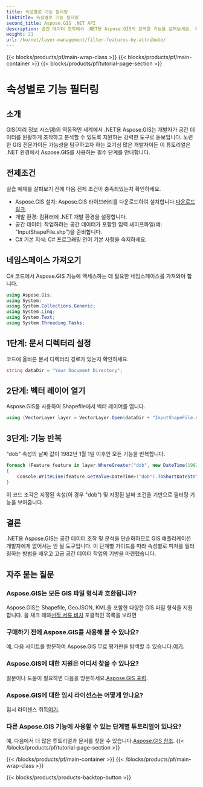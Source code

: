 ```yaml
---
title: 속성별로 기능 필터링
linktitle: 속성별로 기능 필터링
second_title: Aspose.GIS .NET API
description: 공간 데이터 조작에서 .NET용 Aspose.GIS의 강력한 기능을 살펴보세요. 기능을 손쉽게 필터링하고, GIS 애플리케이션을 강화하고, 생산성을 높이세요.
weight: 21
url: /ko/net/layer-management/filter-features-by-attribute/
---
```


{{< blocks/products/pf/main-wrap-class >}}
{{< blocks/products/pf/main-container >}}
{{< blocks/products/pf/tutorial-page-section >}}

# 속성별로 기능 필터링

## 소개
GIS(지리 정보 시스템)의 역동적인 세계에서 .NET용 Aspose.GIS는 개발자가 공간 데이터를 원활하게 조작하고 분석할 수 있도록 지원하는 강력한 도구로 돋보입니다. 노련한 GIS 전문가이든 가능성을 탐구하고자 하는 호기심 많은 개발자이든 이 튜토리얼은 .NET 환경에서 Aspose.GIS를 사용하는 필수 단계를 안내합니다.
## 전제조건
실습 예제를 살펴보기 전에 다음 전제 조건이 충족되었는지 확인하세요.
-  Aspose.GIS 설치: Aspose.GIS 라이브러리를 다운로드하여 설치합니다.[다운로드 링크](https://releases.aspose.com/gis/net/).
- 개발 환경: 컴퓨터에 .NET 개발 환경을 설정합니다.
- 공간 데이터: 작업하려는 공간 데이터가 포함된 입력 셰이프파일(예: "InputShapeFile.shp")을 준비합니다.
- C# 기본 지식: C# 프로그래밍 언어 기본 사항을 숙지하세요.
## 네임스페이스 가져오기
C# 코드에서 Aspose.GIS 기능에 액세스하는 데 필요한 네임스페이스를 가져와야 합니다.
```csharp
using Aspose.Gis;
using System;
using System.Collections.Generic;
using System.Linq;
using System.Text;
using System.Threading.Tasks;
```
## 1단계: 문서 디렉터리 설정
코드에 올바른 문서 디렉터리 경로가 있는지 확인하세요.
```csharp
string dataDir = "Your Document Directory";
```
## 2단계: 벡터 레이어 열기
Aspose.GIS를 사용하여 Shapefile에서 벡터 레이어를 엽니다.
```csharp
using (VectorLayer layer = VectorLayer.Open(dataDir + "InputShapeFile.shp", Drivers.Shapefile))
```
## 3단계: 기능 반복
"dob" 속성의 날짜 값이 1982년 1월 1일 이후인 모든 기능을 반복합니다.
```csharp
foreach (Feature feature in layer.WhereGreater("dob", new DateTime(1982, 1, 1, 0, 0, 0)))
{
    Console.WriteLine(feature.GetValue<DateTime>("dob").ToShortDateString());
}
```
이 코드 조각은 지정된 속성(이 경우 "dob") 및 지정된 날짜 조건을 기반으로 필터링 기능을 보여줍니다.
## 결론
.NET용 Aspose.GIS는 공간 데이터 조작 및 분석을 단순화하므로 GIS 애플리케이션 개발자에게 없어서는 안 될 도구입니다. 이 단계별 가이드를 따라 속성별로 피처를 필터링하는 방법을 배우고 고급 공간 데이터 작업의 기반을 마련했습니다.
## 자주 묻는 질문
### Aspose.GIS는 모든 GIS 파일 형식과 호환됩니까?
 Aspose.GIS는 Shapefile, GeoJSON, KML을 포함한 다양한 GIS 파일 형식을 지원합니다. 을 체크 해봐[선적 서류 비치](https://reference.aspose.com/gis/net/) 포괄적인 목록을 보려면
### 구매하기 전에 Aspose.GIS를 사용해 볼 수 있나요?
 예, 다음 사이트를 방문하여 Aspose.GIS 무료 평가판을 탐색할 수 있습니다.[여기](https://releases.aspose.com/).
### Aspose.GIS에 대한 지원은 어디서 찾을 수 있나요?
 질문이나 도움이 필요하면 다음을 방문하세요.[Aspose.GIS 포럼](https://forum.aspose.com/c/gis/33).
### Aspose.GIS에 대한 임시 라이선스는 어떻게 얻나요?
 임시 라이센스 취득[여기](https://purchase.aspose.com/temporary-license/).
### 다른 Aspose.GIS 기능에 사용할 수 있는 단계별 튜토리얼이 있나요?
 예, 다음에서 더 많은 튜토리얼과 문서를 찾을 수 있습니다.[Aspose.GIS 참조](https://reference.aspose.com/gis/net/).
{{< /blocks/products/pf/tutorial-page-section >}}

{{< /blocks/products/pf/main-container >}}
{{< /blocks/products/pf/main-wrap-class >}}

{{< blocks/products/products-backtop-button >}}
